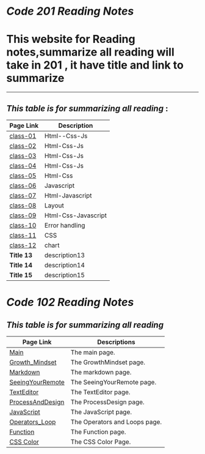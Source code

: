 # ***Code 201 Reading Notes***

# **This website for Reading notes,summarize all reading will take in 201 , it have title and link to summarize**

---

## ***This table is for summarizing all reading*** : 


| **Page Link**| **Description** |
| --------- | ----------- |
| [class-01](https://sajaababneh.github.io/reading-notes/class-01)  | Html--Css-Js |
| [class-02](https://sajaababneh.github.io/reading-notes/class-02)   | Html-Css-Js|
| [class-03](https://sajaababneh.github.io/reading-notes/class-03)   | Html-Css-Js|
| [class-04](https://sajaababneh.github.io/reading-notes/class-04)  | Html-Css-Js|
| [class-05](https://sajaababneh.github.io/reading-notes/class-05)   | Html-Css|
| [class-06](https://sajaababneh.github.io/reading-notes/class-06)   | Javascript|
| [class-07](https://sajaababneh.github.io/reading-notes/class-07)  | Html-Javascript|
| [class-08](https://sajaababneh.github.io/reading-notes/class-08) | Layout |
| [class-09](https://sajaababneh.github.io/reading-notes/class-09)  | Html-Css-Javascript|
| [class-10](https://sajaababneh.github.io/reading-notes/class-10) | Error handling|
| [class-11](https://sajaababneh.github.io/reading-notes/class-11) | CSS|
| [class-12](https://sajaababneh.github.io/reading-notes/class-12) | chart|
| **Title 13**  | description13|
| **Title 14**  | description14|
| **Title 15**  | description15|


# ***Code 102 Reading Notes***

## ***This table is for summarizing all reading***


Page Link     |  Descriptions
------------- | --------------
| [Main](https://sajaababneh.github.io/reading-notes/)    | The main page. |
| [Growth_Mindset](https://sajaababneh.github.io/reading-notes/Growthmindset)  | The GrowthMindset page.|
| [Markdown](https://sajaababneh.github.io/reading-notes/Markdown)  | The markdown page.|
| [SeeingYourRemote](https://sajaababneh.github.io/reading-notes/SeeingYourRemote)  | The SeeingYourRemote page.|
| [TextEditor](https://sajaababneh.github.io/reading-notes/Texteditor)  | The TextEditor page.|
| [ProcessAndDesign](https://sajaababneh.github.io/reading-notes/ProcessDesign)  | The ProcessDesign page.|
| [JavaScript](https://sajaababneh.github.io/reading-notes/Javascript)  | The JavaScript page.|
| [Operators_Loop](https://sajaababneh.github.io/reading-notes/OperatorsLoops)  | The Operators and Loops page.|
| [Function](https://sajaababneh.github.io/reading-notes/Function) | The Function page.|
| [CSS Color](https://sajaababneh.github.io/reading-notes/colorcss)  | The CSS Color Page.|








